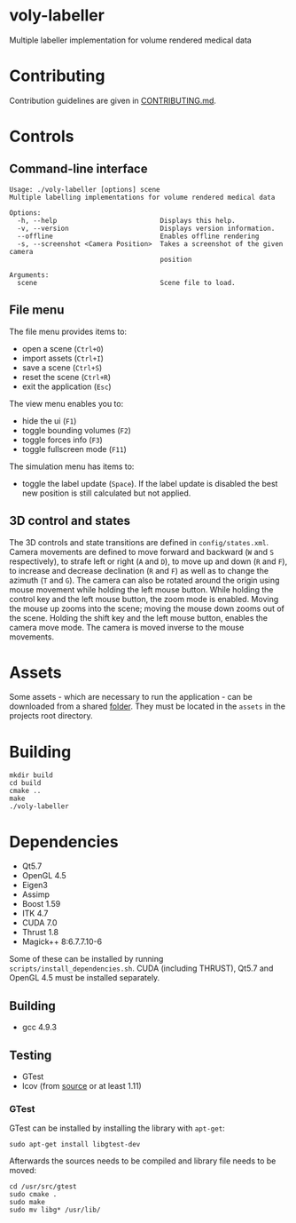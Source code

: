 # voly-labeller
Multiple labeller implementation for volume rendered medical data

# Contributing
Contribution guidelines are given in [CONTRIBUTING.md](CONTRIBUTING.md).

# Controls
## Command-line interface

```
Usage: ./voly-labeller [options] scene
Multiple labelling implementations for volume rendered medical data

Options:
  -h, --help                          Displays this help.
  -v, --version                       Displays version information.
  --offline                           Enables offline rendering
  -s, --screenshot <Camera Position>  Takes a screenshot of the given camera
                                      position

Arguments:
  scene                               Scene file to load.
```

## File menu
The file menu provides items to:
- open a scene (`Ctrl+O`)
- import assets (`Ctrl+I`)
- save a scene (`Ctrl+S`)
- reset the scene (`Ctrl+R`)
- exit the application (`Esc`)

The view menu enables you to:
- hide the ui (`F1`)
- toggle bounding volumes (`F2`)
- toggle forces info (`F3`)
- toggle fullscreen mode (`F11`)

The simulation menu has items to:
- toggle the label update (`Space`). If the label update is disabled the best new position is
  still calculated but not applied.

## 3D control and states
The 3D controls and state transitions are defined in `config/states.xml`.
Camera movements are defined to move forward and backward (`W` and `S` respectively),
to strafe left or right (`A` and `D`), to move up and down (`R` and `F`),
to increase and decrease declination (`R` and `F`)
as well as to change the azimuth (`T` and `G`). The camera can also be rotated around the
origin using mouse movement while holding the left mouse button. While holding the control key
and the left mouse button, the zoom mode is enabled. Moving the mouse up zooms into the scene;
moving the mouse down zooms out of the scene. Holding the shift key and the left mouse button,
enables the camera move mode. The camera is moved inverse to the mouse movements.

# Assets
Some assets - which are necessary to run the application - can be downloaded from
a shared [folder](https://drive.google.com/folderview?id=0ByTbZ7z8JSt-fnRNM09UcVNRQ3BBVnA2ZUx1bjFidXRnSDgtN0dqaEdya2d6MjJDcmJ6Wms&usp=sharing). They must be located in the `assets` in the projects root directory.

# Building
```
mkdir build
cd build
cmake ..
make
./voly-labeller
```

# Dependencies
- Qt5.7
- OpenGL 4.5
- Eigen3
- Assimp
- Boost 1.59
- ITK 4.7
- CUDA 7.0
- Thrust 1.8
- Magick++ 8:6.7.7.10-6

Some of these can be installed by running `scripts/install_dependencies.sh`.
CUDA (including THRUST), Qt5.7 and OpenGL 4.5 must be installed separately.

## Building
- gcc 4.9.3

## Testing
- GTest
- lcov (from [source](https://github.com/linux-test-project/lcov) or at least 1.11)

### GTest
GTest can be installed by installing the library with `apt-get`:

```
sudo apt-get install libgtest-dev
```

Afterwards the sources needs to be compiled and library file needs to be moved:

```
cd /usr/src/gtest
sudo cmake .
sudo make
sudo mv libg* /usr/lib/
```

